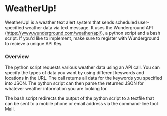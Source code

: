 # WeatherUp!
WeatherUp! is a weather text alert system that sends scheduled user-specified weather data via text message. It uses the Wunderground API (https://www.wunderground.com/weather/api/), a python script and a bash script. If you'd like to implement, make sure to register with Wunderground to recieve a unique API Key.

### Overview
The python script requests various weather data using an API call. You can specify the types of data you want by using different keywords and locations in the URL. The call returns all data for the keywords you specified into JSON. The python script can then parse the returned JSON for whatever weather information you are looking for.

The bash script redirects the output of the python script to a textfile that can be sent to a mobile phone or email address via the command-line tool Mail.
